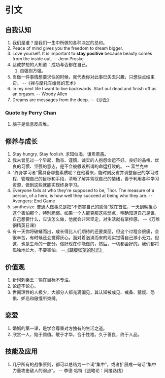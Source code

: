 # 引文

## 自我认知

1. 我们是谁？是我们一生中所做的各种决定的总和。
1. Peace of mind gives you the freedom to dream bigger.
1. Love yourself. It is important to **stay positive** because beauty comes from the inside out. -- Jenn Proske
1. 达成梦想的人知道：成功与否都在自己。
    1. 自强则万强。
1. 当做一件事情想要求快的时候，就代表你对此事已失去兴趣，只想快点结束它。 --《禅与摩托车维修的艺术》
1. In my next life I want to live backwards. Start out dead and finish off as an orgasm. -- Woody Allen
1. Dreams are messages from the deep. --《沙丘》

### Quote by Perry Chan

1. 脑子是信息反应堆。

## 修养与成长

1. Stay hungry. Stay foolish. 求知似渴，谦卑若愚。
1. 我未曾见过一个早起、勤奋、谨慎、诚实的人抱怨命运不好。良好的品格、优良的习惯、坚强的意志，是不会被假设所谓的命运打败的。 -- 富兰克林
1. “终身学习者”需具备哪些素质呢？在他看来，能时刻反省并调整自己的学习过程，管理自己的目标和手段，清晰了解并驾驭自己的情绪，善于利用各种学习资源，做到这些就能实现终身学习。
1. Everyone fails at who they're supposed to be, Thor. The measure of a person, of a hero, is how well they succeed at being who they are. -- Avengers: End Game
1. synthesize. 普通人做事总是把“不伤害自己的感情”放在首位，一天到晚担心这个害怕那个，特别脆弱。如果一个人能克服这些弱点，明确知道自己是谁，自己想要什么，应该怎么做，他就会非常坚定，对生活就有掌控感。 --《万维钢精英日课》
1. 有一天你将破蛹而出，成长得比人们期待的还要美丽，但这个过程会很痛，会很辛苦，有时候还会觉得灰心。面对着汹涌而来的现实觉得自己渺小无力。但这，也是生命的一部分。做好现在你能做的，然后，一切都会好的。我们都将孤独地长大，不要害怕。 --[《踮脚张望的时光》](https://book.douban.com/subject/2980812/)

## 价值观

1. 靳珂刺秦王：输在目标不专注。
1. 论迹不论心。
1. 世间理性的人极少，大部分人都充满偏见，其认知被成见、戒备、猜疑、恐惧、妒忌和傲慢所束缚。

## 恋爱

1. 婚姻的第一课，是学会尊重对方独有的生活之道。
1. 欣赏一人，始于颜值。敬于才华，合于性格。久于善良，终于人品。

## 技能及应用

1. 几乎所有的战争原则，都可以总结为一个词“集中”，或者扩展成一句话“集中力量攻击敌人的弱点”。 -- 李德·哈特《战略论：间接路线》
